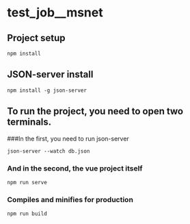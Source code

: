 # test_job__msnet

## Project setup
```
npm install
```

## JSON-server install
```
npm install -g json-server
```

## To run the project, you need to open two terminals. 

###In the first, you need to run json-server
```
json-server --watch db.json
```
### And in the second, the vue project itself
```
npm run serve
```

### Compiles and minifies for production
```
npm run build
```
